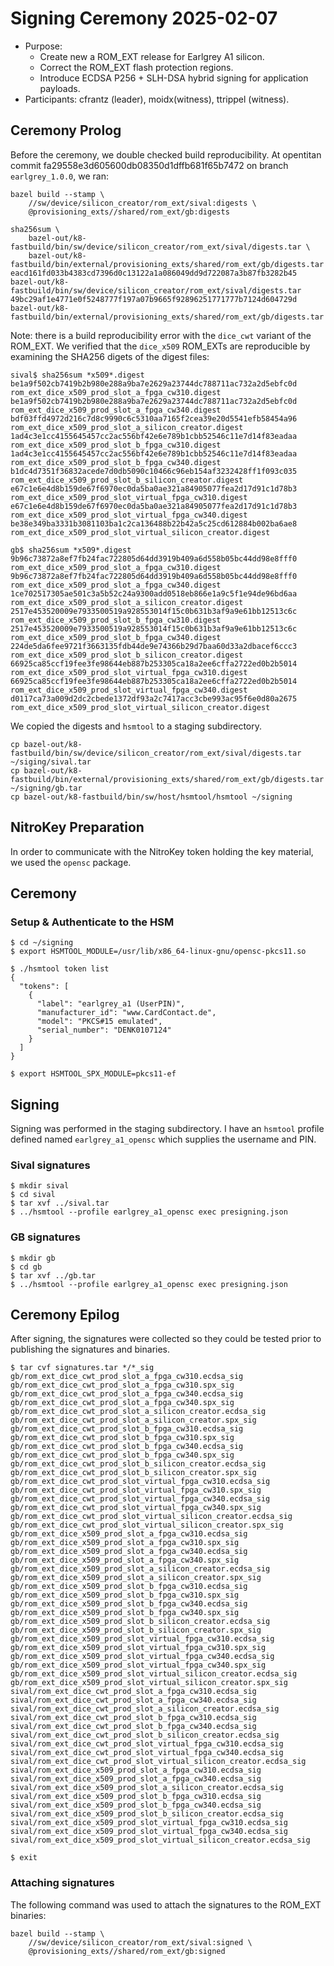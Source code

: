 # Signing Ceremony 2025-02-07

- Purpose:
    - Create new a ROM\_EXT release for Earlgrey A1 silicon.
    - Correct the ROM_EXT flash protection regions.
    - Introduce ECDSA P256 + SLH-DSA hybrid signing for application payloads.
- Participants: cfrantz (leader), moidx(witness), ttrippel (witness).

## Ceremony Prolog

Before the ceremony, we double checked build reproducibility.
At opentitan commit fa29558e3d605600db08350d1dffb681f65b7472 on branch
`earlgrey_1.0.0`, we ran:

```
bazel build --stamp \
    //sw/device/silicon_creator/rom_ext/sival:digests \
    @provisioning_exts//shared/rom_ext/gb:digests

sha256sum \
    bazel-out/k8-fastbuild/bin/sw/device/silicon_creator/rom_ext/sival/digests.tar \
    bazel-out/k8-fastbuild/bin/external/provisioning_exts/shared/rom_ext/gb/digests.tar
eacd161fd033b4383cd7396d0c13122a1a086049dd9d722087a3b87fb3282b45  bazel-out/k8-fastbuild/bin/sw/device/silicon_creator/rom_ext/sival/digests.tar
49bc29af1e4771e0f5248777f197a07b9665f92896251771777b7124d604729d  bazel-out/k8-fastbuild/bin/external/provisioning_exts/shared/rom_ext/gb/digests.tar

```

Note: there is a build reproducibility error with the `dice_cwt` variant of the ROM_EXT.  We verified that the `dice_x509` ROM_EXTs are reproducible by examining the SHA256 digets of the digest files:

```
sival$ sha256sum *x509*.digest
be1a9f502cb7419b2b980e288a9ba7e2629a23744dc788711ac732a2d5ebfc0d  rom_ext_dice_x509_prod_slot_a_fpga_cw310.digest
be1a9f502cb7419b2b980e288a9ba7e2629a23744dc788711ac732a2d5ebfc0d  rom_ext_dice_x509_prod_slot_a_fpga_cw340.digest
bdf03ffd4972d216c7d8c9990c6c5310aa7165f2cea39e20d5541efb58454a96  rom_ext_dice_x509_prod_slot_a_silicon_creator.digest
1ad4c3e1cc4155645457cc2ac556bf42e6e789b1cbb52546c11e7d14f83eadaa  rom_ext_dice_x509_prod_slot_b_fpga_cw310.digest
1ad4c3e1cc4155645457cc2ac556bf42e6e789b1cbb52546c11e7d14f83eadaa  rom_ext_dice_x509_prod_slot_b_fpga_cw340.digest
b1dc4d7351f36832acede7d0db5090c10466c96eb154af3232428ff1f093c035  rom_ext_dice_x509_prod_slot_b_silicon_creator.digest
e67c1e6e4d8b159de67f6970ec0da5ba0ae321a84905077fea2d17d91c1d78b3  rom_ext_dice_x509_prod_slot_virtual_fpga_cw310.digest
e67c1e6e4d8b159de67f6970ec0da5ba0ae321a84905077fea2d17d91c1d78b3  rom_ext_dice_x509_prod_slot_virtual_fpga_cw340.digest
be38e349ba3331b3081103ba1c2ca136488b22b42a5c25cd612884b002ba6ae8  rom_ext_dice_x509_prod_slot_virtual_silicon_creator.digest

gb$ sha256sum *x509*.digest
9b96c73872a8ef7fb24fac722805d64dd3919b409a6d558b05bc44dd98e8fff0  rom_ext_dice_x509_prod_slot_a_fpga_cw310.digest
9b96c73872a8ef7fb24fac722805d64dd3919b409a6d558b05bc44dd98e8fff0  rom_ext_dice_x509_prod_slot_a_fpga_cw340.digest
1ce702517305ae501c3a5b52c24a9300add0518eb866e1a9c5f1e94de96bd6aa  rom_ext_dice_x509_prod_slot_a_silicon_creator.digest
2517e453520009e7933500519a928553014f15c0b631b3af9a9e61bb12513c6c  rom_ext_dice_x509_prod_slot_b_fpga_cw310.digest
2517e453520009e7933500519a928553014f15c0b631b3af9a9e61bb12513c6c  rom_ext_dice_x509_prod_slot_b_fpga_cw340.digest
224de5da6fee9721f3663135fdb44de9e74366b29d7baa60d33a2dbacef6ccc3  rom_ext_dice_x509_prod_slot_b_silicon_creator.digest
66925ca85ccf19fee3fe98644eb887b253305ca18a2ee6cffa2722ed0b2b5014  rom_ext_dice_x509_prod_slot_virtual_fpga_cw310.digest
66925ca85ccf19fee3fe98644eb887b253305ca18a2ee6cffa2722ed0b2b5014  rom_ext_dice_x509_prod_slot_virtual_fpga_cw340.digest
d0117ca73a009d2dc2cbede1372df93a2c7417acc3cbe993ac95f6e0d80a2675  rom_ext_dice_x509_prod_slot_virtual_silicon_creator.digest
```

We copied the digests and `hsmtool` to a staging subdirectory.
```
cp bazel-out/k8-fastbuild/bin/sw/device/silicon_creator/rom_ext/sival/digests.tar ~/siging/sival.tar
cp bazel-out/k8-fastbuild/bin/external/provisioning_exts/shared/rom_ext/gb/digests.tar ~/signing/gb.tar
cp bazel-out/k8-fastbuild/bin/sw/host/hsmtool/hsmtool ~/signing
```

## NitroKey Preparation

In order to communicate with the NitroKey token holding the key material, we used the `opensc` package.

## Ceremony

### Setup & Authenticate to the HSM

```
$ cd ~/signing
$ export HSMTOOL_MODULE=/usr/lib/x86_64-linux-gnu/opensc-pkcs11.so

$ ./hsmtool token list
{
  "tokens": [
    {
      "label": "earlgrey_a1 (UserPIN)",
      "manufacturer_id": "www.CardContact.de",
      "model": "PKCS#15 emulated",
      "serial_number": "DENK0107124"
    }
  ]
}

$ export HSMTOOL_SPX_MODULE=pkcs11-ef
```

## Signing

Signing was performed in the staging subdirectory.
I have an `hsmtool` profile defined named `earlgrey_a1_opensc` which supplies the username and PIN.

### Sival signatures

```
$ mkdir sival
$ cd sival
$ tar xvf ../sival.tar
$ ../hsmtool --profile earlgrey_a1_opensc exec presigning.json
```

### GB signatures

```
$ mkdir gb
$ cd gb
$ tar xvf ../gb.tar
$ ../hsmtool --profile earlgrey_a1_opensc exec presigning.json
```

## Ceremony Epilog

After signing, the signatures were collected so they could be tested prior to
publishing the signatures and binaries.

```
$ tar cvf signatures.tar */*_sig
gb/rom_ext_dice_cwt_prod_slot_a_fpga_cw310.ecdsa_sig
gb/rom_ext_dice_cwt_prod_slot_a_fpga_cw310.spx_sig
gb/rom_ext_dice_cwt_prod_slot_a_fpga_cw340.ecdsa_sig
gb/rom_ext_dice_cwt_prod_slot_a_fpga_cw340.spx_sig
gb/rom_ext_dice_cwt_prod_slot_a_silicon_creator.ecdsa_sig
gb/rom_ext_dice_cwt_prod_slot_a_silicon_creator.spx_sig
gb/rom_ext_dice_cwt_prod_slot_b_fpga_cw310.ecdsa_sig
gb/rom_ext_dice_cwt_prod_slot_b_fpga_cw310.spx_sig
gb/rom_ext_dice_cwt_prod_slot_b_fpga_cw340.ecdsa_sig
gb/rom_ext_dice_cwt_prod_slot_b_fpga_cw340.spx_sig
gb/rom_ext_dice_cwt_prod_slot_b_silicon_creator.ecdsa_sig
gb/rom_ext_dice_cwt_prod_slot_b_silicon_creator.spx_sig
gb/rom_ext_dice_cwt_prod_slot_virtual_fpga_cw310.ecdsa_sig
gb/rom_ext_dice_cwt_prod_slot_virtual_fpga_cw310.spx_sig
gb/rom_ext_dice_cwt_prod_slot_virtual_fpga_cw340.ecdsa_sig
gb/rom_ext_dice_cwt_prod_slot_virtual_fpga_cw340.spx_sig
gb/rom_ext_dice_cwt_prod_slot_virtual_silicon_creator.ecdsa_sig
gb/rom_ext_dice_cwt_prod_slot_virtual_silicon_creator.spx_sig
gb/rom_ext_dice_x509_prod_slot_a_fpga_cw310.ecdsa_sig
gb/rom_ext_dice_x509_prod_slot_a_fpga_cw310.spx_sig
gb/rom_ext_dice_x509_prod_slot_a_fpga_cw340.ecdsa_sig
gb/rom_ext_dice_x509_prod_slot_a_fpga_cw340.spx_sig
gb/rom_ext_dice_x509_prod_slot_a_silicon_creator.ecdsa_sig
gb/rom_ext_dice_x509_prod_slot_a_silicon_creator.spx_sig
gb/rom_ext_dice_x509_prod_slot_b_fpga_cw310.ecdsa_sig
gb/rom_ext_dice_x509_prod_slot_b_fpga_cw310.spx_sig
gb/rom_ext_dice_x509_prod_slot_b_fpga_cw340.ecdsa_sig
gb/rom_ext_dice_x509_prod_slot_b_fpga_cw340.spx_sig
gb/rom_ext_dice_x509_prod_slot_b_silicon_creator.ecdsa_sig
gb/rom_ext_dice_x509_prod_slot_b_silicon_creator.spx_sig
gb/rom_ext_dice_x509_prod_slot_virtual_fpga_cw310.ecdsa_sig
gb/rom_ext_dice_x509_prod_slot_virtual_fpga_cw310.spx_sig
gb/rom_ext_dice_x509_prod_slot_virtual_fpga_cw340.ecdsa_sig
gb/rom_ext_dice_x509_prod_slot_virtual_fpga_cw340.spx_sig
gb/rom_ext_dice_x509_prod_slot_virtual_silicon_creator.ecdsa_sig
gb/rom_ext_dice_x509_prod_slot_virtual_silicon_creator.spx_sig
sival/rom_ext_dice_cwt_prod_slot_a_fpga_cw310.ecdsa_sig
sival/rom_ext_dice_cwt_prod_slot_a_fpga_cw340.ecdsa_sig
sival/rom_ext_dice_cwt_prod_slot_a_silicon_creator.ecdsa_sig
sival/rom_ext_dice_cwt_prod_slot_b_fpga_cw310.ecdsa_sig
sival/rom_ext_dice_cwt_prod_slot_b_fpga_cw340.ecdsa_sig
sival/rom_ext_dice_cwt_prod_slot_b_silicon_creator.ecdsa_sig
sival/rom_ext_dice_cwt_prod_slot_virtual_fpga_cw310.ecdsa_sig
sival/rom_ext_dice_cwt_prod_slot_virtual_fpga_cw340.ecdsa_sig
sival/rom_ext_dice_cwt_prod_slot_virtual_silicon_creator.ecdsa_sig
sival/rom_ext_dice_x509_prod_slot_a_fpga_cw310.ecdsa_sig
sival/rom_ext_dice_x509_prod_slot_a_fpga_cw340.ecdsa_sig
sival/rom_ext_dice_x509_prod_slot_a_silicon_creator.ecdsa_sig
sival/rom_ext_dice_x509_prod_slot_b_fpga_cw310.ecdsa_sig
sival/rom_ext_dice_x509_prod_slot_b_fpga_cw340.ecdsa_sig
sival/rom_ext_dice_x509_prod_slot_b_silicon_creator.ecdsa_sig
sival/rom_ext_dice_x509_prod_slot_virtual_fpga_cw310.ecdsa_sig
sival/rom_ext_dice_x509_prod_slot_virtual_fpga_cw340.ecdsa_sig
sival/rom_ext_dice_x509_prod_slot_virtual_silicon_creator.ecdsa_sig

$ exit
```

### Attaching signatures

The following command was used to attach the signatures to the ROM\_EXT binaries:

```
bazel build --stamp \
    //sw/device/silicon_creator/rom_ext/sival:signed \
    @provisioning_exts//shared/rom_ext/gb:signed
```
